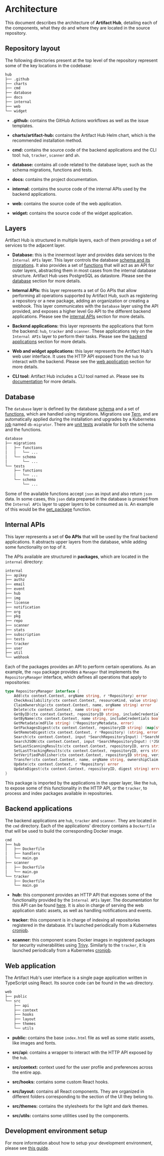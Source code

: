# Architecture

This document describes the architecture of **Artifact Hub**, detailing each of the components, what they do and where they are located in the source repository.

## Repository layout

The following directories present at the top level of the repository represent some of the key locations in the codebase:

```sh
hub
├── .github
├── charts
├── cmd
├── database
├── docs
├── internal
├── web
└── widget
```

- **.github:** contains the GitHub Actions workflows as well as the issue templates.

- **charts/artifact-hub:** contains the Artifact Hub Helm chart, which is the recommended installation method.

- **cmd:** contains the source code of the backend applications and the CLI tool: `hub`, `tracker`, `scanner` and `ah`.

- **database:** contains all code related to the database layer, such as the schema migrations, functions and tests.

- **docs:** contains the project documentation.

- **internal:** contains the source code of the internal APIs used by the backend applications.

- **web:** contains the source code of the web application.

- **widget:** contains the source code of the widget application.

## Layers

Artifact Hub is structured in multiple layers, each of them providing a set of services to the adjacent layer.

- **Database:** this is the innermost layer and provides data services to the `Internal APIs` layer. This layer controls the database [schema and its migrations](https://github.com/khulnasoft/artifacthub/tree/master/database/migrations/schema). It also provides a set of [functions](https://github.com/khulnasoft/artifacthub/tree/master/database/migrations/functions) that will act as an API for outer layers, abstracting them in most cases from the internal database structure. Artifact Hub uses PostgreSQL as datastore. Please see the [database](#database) section for more details.

- **Internal APIs:** this layer represents a set of Go APIs that allow performing all operations supported by Artifact Hub, such as registering a repository or a new package, adding an organization or creating a webhook. This layer communicates with the `Database` layer using the API provided, and exposes a higher level Go API to the different backend applications. Please see the [internal APIs](#internal-apis) section for more details.

- **Backend applications:** this layer represents the applications that form the backend: `hub`, `tracker` and `scanner`. These applications rely on the `Internal APIs` layer to perform their tasks. Please see the [backend applications](#backend-applications) section for more details.

- **Web and widget applications:** this layer represents the Artifact Hub's web user interface. It uses the HTTP API exposed from the `hub` to interact with the backend. Please see the [web application](#web-application) section for more details.

- **CLI tool:** Artifact Hub includes a CLI tool named `ah`. Please see its [documentation](https://github.com/khulnasoft/artifacthub/blob/master/docs/cli.md) for more details.

## Database

The `database` layer is defined by the database [schema](https://github.com/khulnasoft/artifacthub/tree/master/database/migrations/schema) and a set of [functions](https://github.com/khulnasoft/artifacthub/tree/master/database/migrations/functions), which are handled using migrations. Migrations use [Tern](https://github.com/jackc/tern), and are automatically applied during the installation and upgrades by a Kubernetes [job](https://github.com/khulnasoft/artifacthub/blob/master/charts/artifact-hub/templates/db_migrator_install_job.yaml) named `db-migrator`. There are [unit tests](https://github.com/khulnasoft/artifacthub/tree/master/database/tests) available for both the schema and the functions.

```sh
database
├── migrations
│   ├── functions
│   │   └── ...
│   └── schema
│       └── ...
└── tests
    ├── functions
    │   └── ...
    └── schema
        └── ...
```

Some of the available functions accept `json` as input and also return `json` data. In some cases, this `json` data prepared in the database is proxied from the `Internal APIs` layer to upper layers to be consumed as is. An example of this would be the [get_package](https://github.com/khulnasoft/artifacthub/blob/master/database/migrations/functions/packages/get_package.sql) function.

## Internal APIs

This layer represents a set of **Go APIs** that will be used by the final backend applications. It abstracts upper layers from the database, while adding some functionality on top of it.

The APIs available are structured in **packages**, which are located in the `internal` directory:

```sh
internal
├── apikey
├── authz
├── email
├── event
├── hub
├── img
├── license
├── notification
├── org
├── pkg
├── repo
├── scanner
├── stats
├── subscription
├── tests
├── tracker
├── user
├── util
└── webhook
```

Each of the packages provides an API to perform certain operations. As an example, the `repo` package provides a `Manager` that implements the `RepositoryManager` interface, which defines all operations that apply to repositories:

```go
type RepositoryManager interface {
    Add(ctx context.Context, orgName string, r *Repository) error
    CheckAvailability(ctx context.Context, resourceKind, value string) (bool, error)
    ClaimOwnership(ctx context.Context, name, orgName string) error
    Delete(ctx context.Context, name string) error
    GetByID(ctx context.Context, repositoryID string, includeCredentials bool) (*Repository, error)
    GetByName(ctx context.Context, name string, includeCredentials bool) (*Repository, error)
    GetMetadata(mdFile string) (*RepositoryMetadata, error)
    GetPackagesDigest(ctx context.Context, repositoryID string) (map[string]string, error)
    GetRemoteDigest(ctx context.Context, r *Repository) (string, error)
    Search(ctx context.Context, input *SearchRepositoryInput) (*SearchRepositoryResult, error)
    SearchJSON(ctx context.Context, input *SearchRepositoryInput) (*JSONQueryResult, error)
    SetLastScanningResults(ctx context.Context, repositoryID, errs string) error
    SetLastTrackingResults(ctx context.Context, repositoryID, errs string) error
    SetVerifiedPublisher(ctx context.Context, repositoryID string, verified bool) error
    Transfer(ctx context.Context, name, orgName string, ownershipClaim bool) error
    Update(ctx context.Context, r *Repository) error
    UpdateDigest(ctx context.Context, repositoryID, digest string) error
}
```

This package is imported by the applications in the upper layer, like the `hub`, to expose some of this functionality in the HTTP API, or the `tracker`, to process and index packages available in repositories.

## Backend applications

The backend applications are `hub`, `tracker` and `scanner`. They are located in the `cmd` directory. Each of the applications' directory contains a `Dockerfile` that will be used to build the corresponding Docker image.

```sh
cmd
├── hub
│   ├── Dockerfile
│   ├── handlers
│   └── main.go
├── scanner
│   ├── Dockerfile
│   └── main.go
└── tracker
    ├── Dockerfile
    └── main.go
```

- **hub:** this component provides an HTTP API that exposes some of the functionality provided by the `Internal APIs` layer. The documentation for this API can be found [here](https://artifacthub.io/docs/api/). It is also in charge of serving the web application static assets, as well as handling notifications and events.

- **tracker:** this component is in charge of indexing all repositories registered in the database. It's launched periodically from a Kubernetes [cronjob](https://github.com/khulnasoft/artifacthub/blob/master/charts/artifact-hub/templates/tracker_cronjob.yaml).

- **scanner:** this component scans Docker images in registered packages for security vulnerabilities using [Trivy](https://github.com/aquasecurity/trivy). Similarly to the `tracker`, it is launched periodically from a Kubernetes [cronjob](https://github.com/khulnasoft/artifacthub/blob/master/charts/artifact-hub/templates/scanner_cronjob.yaml).

## Web application

The Artifact Hub's user interface is a single page application written in TypeScript using React. Its source code can be found in the `web` directory.

```sh
web
├── public
└── src
    ├── api
    ├── context
    ├── hooks
    ├── layout
    ├── themes
    └── utils
```

- **public:** contains the base `index.html` file as well as some static assets, like images and fonts.

- **src/api:** contains a wrapper to interact with the HTTP API exposed by the `hub`.

- **src/context:** context used for the user profile and preferences across the entire app.

- **src/hooks:** contains some custom React hooks.

- **src/layout:** contains all React components. They are organized in different folders corresponding to the section of the UI they belong to.

- **src/themes:** contains the stylesheets for the light and dark themes.

- **src/utils:** contains some utilities used by the components.

## Development environment setup

For more information about how to setup your development environment, please see [this guide](https://github.com/khulnasoft/artifacthub/blob/master/docs/dev.md).
